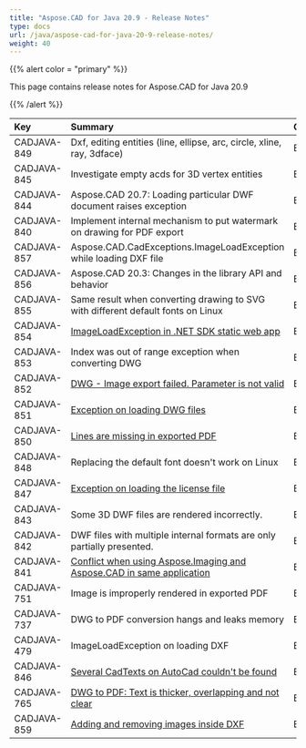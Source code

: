 ```yaml
---
title: "Aspose.CAD for Java 20.9 - Release Notes"
type: docs
url: /java/aspose-cad-for-java-20-9-release-notes/
weight: 40
---
```


{{% alert color = "primary" %}}

This page contains release notes for Aspose.CAD for Java 20.9

{{% /alert %}}

|**Key**|**Summary**|**Category**|
| :- | :- | :- |
| CADJAVA-849 | Dxf, editing entities (line, ellipse, arc, circle, xline, ray, 3dface) | Enhancement |
| CADJAVA-845 | Investigate empty acds for 3D vertex entities | Enhancement |
| CADJAVA-844 | Aspose.CAD 20.7: Loading particular DWF document raises exception | Enhancement |
| CADJAVA-840 | Implement internal mechanism to put watermark on drawing for PDF export | Enhancement |
| CADJAVA-857 | Aspose.CAD.CadExceptions.ImageLoadException while loading DXF file | Enhancement |
| CADJAVA-856 | Aspose.CAD 20.3: Changes in the library API and behavior | Enhancement |
| CADJAVA-855 | Same result when converting drawing to SVG with different default fonts on Linux | Enhancement |
| CADJAVA-854 | [ImageLoadException in  .NET SDK static web app](https://forum.aspose.com/t/obfuscation-makes-the-library-crash-under-net-webassembly/213740/6) | Enhancement |
| CADJAVA-853 | Index was out of range exception when converting DWG | Enhancement |
| CADJAVA-852 | [DWG - Image export failed. Parameter is not valid](https://forum.aspose.com/t/dwg-image-export-failed-parameter-is-not-valid/215796) | Enhancement |
| CADJAVA-851 | [Exception on loading DWG files](https://forum.aspose.com/t/issue-in-loading-plt-and-exporting-dwg-to-pdf/215541/16) | Enhancement |
| CADJAVA-850 | [Lines are missing in exported PDF](https://forum.aspose.com/t/aspose-imaging-for-net-emf-pdf/215872) | Enhancement |
| CADJAVA-848 | Replacing the default font doesn't work on Linux | Enhancement |
| CADJAVA-847 | [Exception on loading the license file](https://forum.aspose.com/t/invalid-license-signature/216646) | Enhancement |
| CADJAVA-843 | Some 3D DWF files are rendered incorrectly. | Enhancement |
| CADJAVA-842 | DWF files with multiple internal formats are only partially presented. | Enhancement |
| CADJAVA-841 | [Conflict when using Aspose.Imaging and Aspose.CAD in same application](https://forum.aspose.com/t/aspose-cad-20-8-and-aspose-imaging-naming-conflict/218506/4) | Enhancement |
| CADJAVA-751 | Image is improperly rendered in exported PDF | Enhancement |
| CADJAVA-737 | DWG to PDF conversion hangs and leaks memory | Enhancement |
| CADJAVA-479 | ImageLoadException on loading DXF | Enhancement |
| CADJAVA-846 | [Several CadTexts on AutoCad couldn't be found](https://forum.aspose.com/t/several-cadtexts-on-autocad-couldnt-be-found/216843) | Enhancement |
| CADJAVA-765 | [DWG to PDF: Text is thicker, overlapping and not clear](https://forum.aspose.com/t/aspose-cad-for-java-dwg-pdf/216416/2) | Enhancement |
| CADJAVA-859 | [Adding and removing images inside DXF](https://forum.aspose.com/t/editing-entities-inside-dxf-adding-new-entities/196583) | Enhancement |
